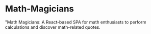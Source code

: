 # Math-Magicians
"Math Magicians: A React-based SPA for math enthusiasts to perform calculations and discover math-related quotes.
